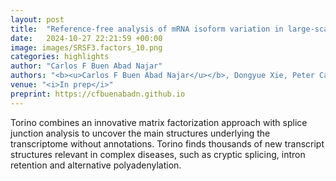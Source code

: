 ```yaml
---
layout: post
title:  "Reference-free analysis of mRNA isoform variation in large-scale RNA-seq datasets."
date:   2024-10-27 22:21:59 +00:00
image: images/SRSF3.factors_10.png
categories: highlights
author: "Carlos F Buen Abad Najar"
authors: "<b><u>Carlos F Buen Abad Najar</u></b>, Dongyue Xie, Peter Carbonetto, Ru Feng, Gao Wang, Matthew Stephens, Yang I Li"
venue: "<i>In prep</i>"
preprint: https://cfbuenabadn.github.io
---
```

Torino combines an innovative matrix factorization approach with splice junction analysis to uncover the main structures underlying the transcriptome without annotations. Torino finds thousands of new transcript structures relevant in complex diseases, such as cryptic splicing, intron retention and alternative polyadenylation.
